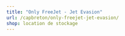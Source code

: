 ```yaml
---
title: "Only FreeJet - Jet Evasion"
url: /capbreton/only-freejet-jet-evasion/
shop: location de stockage
---
```

